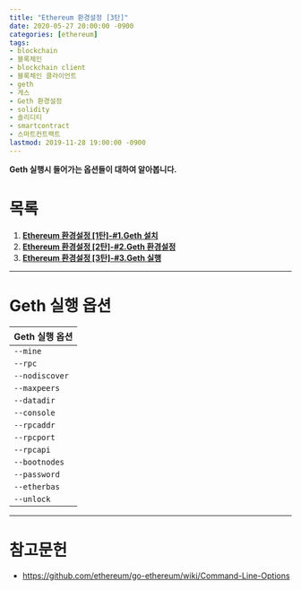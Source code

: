 ```yaml
---
title: "Ethereum 환경설정 [3탄]"
date: 2020-05-27 20:00:00 -0900
categories: [ethereum]
tags: 
- blockchain
- 블록체인
- blockchain client
- 블록체인 클라이언트
- geth
- 게스
- Geth 환경설정
- solidity
- 솔리디티
- smartcontract
- 스마트컨트랙트
lastmod: 2019-11-28 19:00:00 -0900
---
```


**Geth 실행시 들어가는 옵션들이 대하여 알아봅니다.**  

# 목록    
1. [**Ethereum 환경설정 [1탄]-#1.Geth 설치**](https://lbm93.github.io/ethereum/ethereum%20환경설정/ethereum-이더리움환경설정1/)
2. [**Ethereum 환경설정 [2탄]-#2.Geth 환경설정**](https://lbm93.github.io/ethereum/ethereum%20환경설정/ethereum-이더리움환경설정2/)
3. [**Ethereum 환경설정 [3탄]-#3.Geth 실행**](https://lbm93.github.io/ethereum/ethereum%20환경설정/ethereum-이더리움환경설정3/)

---

# Geth 실행 옵션

|Geth 실행 옵션|
|:---|
`--mine` | 채굴 활성화
`--rpc` | HTTP-RPC 서버를 활성화하고, 별도의 콘솔을 연결할 때 필요한 옵션
`--nodiscover` | 생성자의 노드를 다른 노드에서 검색할 수 없게 하는 옵션
`--maxpeers` | 피어를 연결할 최대 허용치
`--datadir` | Chaindata와 Keystore 등 데이터를 저장할 위치
`--console` | 노드에 명령어를 전달할 수 있는 자바스크립트 콘솔
`--rpcaddr` | HTTP RPC Server 호스트 (Default : localhost)
`--rpcport` | HTTP RPC 포트 (Default : 8545)
`--rpcapi` | RPC API 모듈 (eth, miner, admin, personal, web3 . . . .)
`--bootnodes` | 부트 노드에 연결할 enode 주소를 넣으면 자동으로 해당 Peer가 부트 노드와 연결됨 즉 테스트 넷을 구성할 때 여러 노드를 같은 네트워크에 참여시키기 위해 사용됩니다.
`--password` | 계정의 Password 파일
`--etherbas` | 이더 베이스 설정 마이닝 시 보상을 얻을 수 있는 주소
`--unlock` | Account list 중 unlock을 시킬 계정의 index주소를 넣습니다.


---

# 참고문헌
- <https://github.com/ethereum/go-ethereum/wiki/Command-Line-Options>